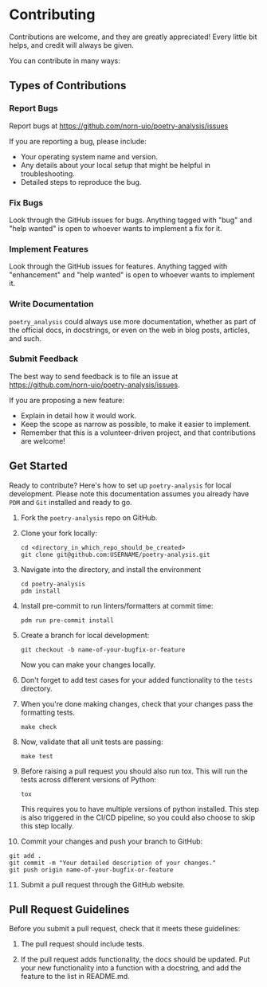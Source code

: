 
# Contributing

Contributions are welcome, and they are greatly appreciated! Every little bit
helps, and credit will always be given.

You can contribute in many ways:

## Types of Contributions

### Report Bugs

Report bugs at <https://github.com/norn-uio/poetry-analysis/issues>

If you are reporting a bug, please include:

* Your operating system name and version.
* Any details about your local setup that might be helpful in troubleshooting.
* Detailed steps to reproduce the bug.

### Fix Bugs

Look through the GitHub issues for bugs. Anything tagged with "bug"
and "help wanted" is open to whoever wants to implement a fix for it.

### Implement Features

Look through the GitHub issues for features. Anything tagged with "enhancement"
and "help wanted" is open to whoever wants to implement it.

### Write Documentation

`poetry_analysis` could always use more documentation, whether as part of
the official docs, in docstrings, or even on the web in blog posts, articles,
and such.

### Submit Feedback

The best way to send feedback is to file an issue at
<https://github.com/norn-uio/poetry-analysis/issues>.

If you are proposing a new feature:

* Explain in detail how it would work.
* Keep the scope as narrow as possible, to make it easier to implement.
* Remember that this is a volunteer-driven project, and that contributions
  are welcome!

## Get Started

Ready to contribute? Here's how to set up `poetry-analysis` for local
development. Please note this documentation assumes you already have
`PDM` and `Git` installed and ready to go.

1. Fork the `poetry-analysis` repo on GitHub.

2. Clone your fork locally:

   ```shell
   cd <directory_in_which_repo_should_be_created>
   git clone git@github.com:USERNAME/poetry-analysis.git
   ```

3. Navigate into the directory, and install the environment

   ```shell
   cd poetry-analysis
   pdm install
   ```

4. Install pre-commit to run linters/formatters at commit time:

   ```shell
   pdm run pre-commit install
   ```

5. Create a branch for local development:

   ```shell
   git checkout -b name-of-your-bugfix-or-feature
   ```

   Now you can make your changes locally.

6. Don't forget to add test cases for your added functionality to the `tests` directory.

7. When you're done making changes, check that your changes pass the formatting tests.

   ```shell
   make check
   ```

8. Now, validate that all unit tests are passing:

   ```shell
   make test
   ```

9. Before raising a pull request you should also run tox. This will run the
   tests across different versions of Python:

   ```shell
   tox
   ```

   This requires you to have multiple versions of python installed.
   This step is also triggered in the CI/CD pipeline, so you could also choose to skip this
   step locally.

10. Commit your changes and push your branch to GitHub:

   ```shell
   git add .
   git commit -m "Your detailed description of your changes."
   git push origin name-of-your-bugfix-or-feature
   ```

11. Submit a pull request through the GitHub website.

## Pull Request Guidelines

Before you submit a pull request, check that it meets these guidelines:

1. The pull request should include tests.

2. If the pull request adds functionality, the docs should be updated. Put your
   new functionality into a function with a docstring, and add the feature to
   the list in README.md.
